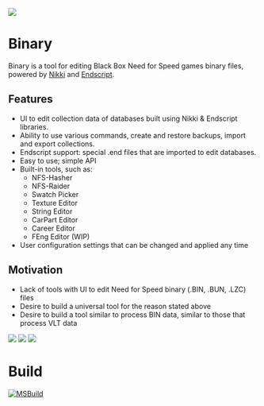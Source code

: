 ﻿![](https://cdn.discordapp.com/attachments/696160463192326154/697376548894015528/binary_logo.png)


# Binary
Binary is a tool for editing Black Box Need for Speed games binary files, powered by [Nikki](https://github.com/SpeedReflect/Nikki "Nikki") and [Endscript](https://github.com/SpeedReflect/Endscript "Endscript").


## Features
- UI to edit collection data of databases built using Nikki & Endscript libraries.
- Ability to use various commands, create and restore backups, import and export collections.
- Endscript support: special .end files that are imported to edit databases.
- Easy to use; simple API
- Built-in tools, such as:
  - NFS-Hasher
  - NFS-Raider
  - Swatch Picker
  - Texture Editor
  - String Editor
  - CarPart Editor
  - Career Editor
  - FEng Editor (WIP)
- User configuration settings that can be changed and applied any time

## Motivation
- Lack of tools with UI to edit Need for Speed binary (.BIN, .BUN, .LZC) files
- Desire to build a universal tool for the reason stated above
- Desire to build a tool similar to process BIN data, similar to those that process VLT data

﻿![](https://cdn.discordapp.com/attachments/696160463192326154/796941629847633930/image1.PNG)
﻿![](https://cdn.discordapp.com/attachments/696160463192326154/796941634125430834/image2.PNG)
﻿![](https://cdn.discordapp.com/attachments/696160463192326154/796941639150469140/image3.PNG)



# Build
[![MSBuild](https://github.com/Sh2dow/Binary/actions/workflows/dotnetcore.yml/badge.svg)](https://github.com/Sh2dow/Binary/actions/workflows/msbuild.yml)
